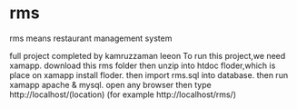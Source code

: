 # rms
rms means restaurant management system

full project completed by kamruzzaman leeon
To run this project,we need xamapp.
download this rms folder then unzip into htdoc floder,which is place on xamapp install floder.
then import rms.sql into database.
then run xamapp apache & mysql.
open any browser then type http://localhost/(location) (for example http://localhost/rms/)
